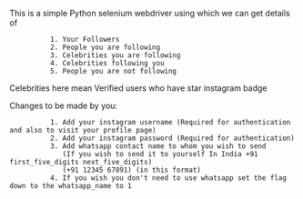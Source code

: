 This is a simple Python selenium webdriver using which we can get details of 

              1. Your Followers
              2. People you are following
              3. Celebrities you are following
              4. Celebrities following you
              5. People you are not following
Celebrities here mean Verified users who have star instagram badge

Changes to be made by you:

              1. Add your instagram username (Required for authentication and also to visit your profile page)
              2. Add your instagram password (Required for authentication)
              3. Add whatsapp contact name to whom you wish to send
                 (If you wish to send it to yourself In India +91 first_five_digits next_five_digits)
                 (+91 12345 67891) (in this format)
              4. If you wish you don't need to use whatsapp set the flag down to the whatsapp_name to 1
